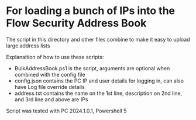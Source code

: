# For loading a bunch of IPs into the Flow Security Address Book

The script in this directory and other files combine to make it easy to upload large address lists

Explanaition of how to use these scripts:
* BulkAddressBook.ps1 is the script, arguments are optional when combined with the config file
* config.json contains the PC IP and user details for logging in, can also have Log file override details
* address.txt contains the name on the 1st line, description on 2nd line, and 3rd line and above are IPs
  
Script was tested with PC 2024.1.0.1, Powershell 5